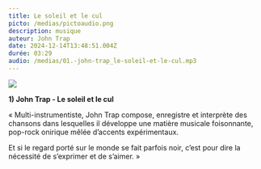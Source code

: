 ```yaml
---
title: Le soleil et le cul
picto: /medias/pictoaudio.png
description: musique
auteur: John Trap
date: 2024-12-14T13:48:51.004Z
durée: 03:29
audio: /medias/01.-john-trap_le-soleil-et-le-cul.mp3
---
```

![](/medias/john_trap_compil.png)

**1) John Trap - Le soleil et le cul** 

« Multi-instrumentiste, John Trap compose, enregistre et interprète des chansons dans lesquelles il développe une matière musicale foisonnante, pop-rock onirique mêlée d’accents expérimentaux. 

Et si le regard porté sur le monde se fait parfois noir, c’est pour dire la nécessité de s’exprimer et de s’aimer. »